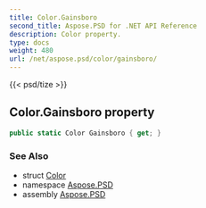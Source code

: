 ```yaml
---
title: Color.Gainsboro
second_title: Aspose.PSD for .NET API Reference
description: Color property. 
type: docs
weight: 480
url: /net/aspose.psd/color/gainsboro/
---
```

{{< psd/tize >}}
## Color.Gainsboro property

```csharp
public static Color Gainsboro { get; }
```

### See Also

* struct [Color](../)
* namespace [Aspose.PSD](../../color/)
* assembly [Aspose.PSD](../../../)


